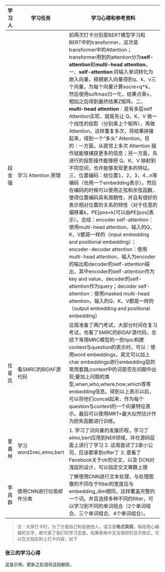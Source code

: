 学习人|学习任务|学习心得和参考资料
------ | ------ | ------ 
段金强 | 学习 Attention 原理 | 前两次打卡分别是BERT模型学习和BERT中的transformer，这次是transformer中的Attention；transformer用到的attention分为**self-attention**和**multi-head attention**。一、**self-attention**:将输入单词转化为嵌入向量，根据嵌入向量得到q、k、v三个向量，为每个向量计算socre=q*k，然后使用softmax归一化，结果点乘v，相加之后得到最终结果Z矩阵。二、**multi-head attention**：是有多层self Attention实现，就是先让 Q，K，V 做一个线性的投影（分别乘上个矩阵），再做 Attention，这样重复多次，将结果拼接起来，得到一个“多头” Attention。目的：一方面，从直觉上多次 Attention 操作就能够捕获更多的信息；另一方面，先进行的投影操作能够把 Q、K、V 映射到不同空间，也许能够发现更多的特征。三、位置编码：给位置1，2，3，4...n等编码（也用一个embedding表示）。然后在编码的时候可以使用正弦和余弦函数，使得位置编码具有周期性，并且有很好的表示相对位置的关系的特性（对于任意的偏移量k，PE[pos+k]可以由PE[pos]表示）。总结：encoder self-attention：使用multi-head attention，输入的Q、K、V都是一样的（input embedding and positional embedding）；encoder-decoder attention：使用multi-head attention，输入为encoder的输出和decoder的self-attention输出，其中encoder的self-attention作为key and value，decoder的self-attention作为query；decoder self-attention：使用masked multi-head attention，输入的Q、K、V都是一样的（output embedding and positional embedding）
任星凯 | 看SMRC的BIDAF源代码 | 这周准备了两门考试，大部分时间在复习考试，也看了SMRC的BIDAF源代码，总结下常用MRC模型的一些tips:构建context与question的表示时，可以：使用word embeddings，英文可以加上char embeddings进行embedding层的常用套路;context中的词是否在问题中出现;要加上问题的类型,when,who,where,how,which等等embedding信息。得到以上表示以后，可以将他们concat起来，作为每个question与context的一个向量特征表示。最后可以使用MRT+最大似然估计作为损失函数进行训练。
夏鑫林 | 学习word2vec,elmo,bert | 1. 学习了词向量的发展历程，学习了elmo,bert应用到NER领域，并在源码层面上进行了学习 2. 这周面试了2家小公司，应该都拿到offer了  3. 查看了Facebook关于ctr的论文，以及 DCN对 浅层的设计，可以指定交叉幂数上限 
李昌群 | 使用CNN进行垃圾邮件分类 | 了解使用CNN进行文本处理，与处理图像的不同在于filter的宽度应与embedding_dim相同，这样覆盖完整的一个词。并且选择多种不同的filter，可以学习到不同的单词组合（2个单词组合、三个单词组合、4个单词组合）。 
> 注：大家打卡时，为了方便自己和拯救他人，请注意**格式美观**，每段用心编辑的文字，都代表了我们的学习态度。如果表格中无法很好的显示格式，可以在文档后附上打卡内容，如下

### 张三的学习心得
这是示例，更新之后请将这段删除。
